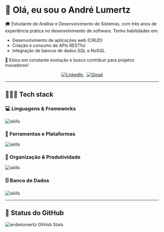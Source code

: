 


# 👋 Olá, eu sou o André Lumertz

🎓 Estudante de Análise e Desenvolvimento de Sistemas, com três anos de experiência prática no desenvolvimento de software. Tenho habilidades em:

- Desenvolvimento de aplicações web (CRUD)
- Criação e consumo de APIs RESTful
- Integração de bancos de dados SQL e NoSQL

🚀 Estou em constante evolução e busco contribuir para projetos inovadores!

<p align="center">
  <a href="https://www.linkedin.com/in/andr%C3%A9-martins-34b347134/" target="_blank">
    <img src="https://img.shields.io/badge/LinkedIn-0077B5?style=for-the-badge&logo=linkedin&logoColor=white" alt="LinkedIn" />
  </a>
  &nbsp;
  <a href="mailto:andrelumertzmartins@gmail.com" target="_blank">
    <img src="https://img.shields.io/badge/Gmail-D14836?style=for-the-badge&logo=gmail&logoColor=white" alt="Gmail" />
  </a>
</p>


---

## 🧑🏻‍💻 Tech stack

### 💻 Linguagens & Frameworks
![skills](https://skillicons.dev/icons?i=py,html,css,js,ts,react,nextjs,nodejs,tailwind,bootstrap,jquery&theme=dark)

### 🧰 Ferramentas e Plataformas
![skills](https://skillicons.dev/icons?i=vscode,figma,github,git,npm,postman,vite,babel,md&theme=dark)

### 🧠 Organização & Produtividade
![skills](https://skillicons.dev/icons?i=notion,obsidian,discord,codepen&theme=dark)

### 🗄️ Banco de Dados
![skills](https://skillicons.dev/icons?i=mysql,mongodb,postgres&theme=dark)


---

## 🚀 Status do GitHub

![andrelumertz GitHub Stats](https://github-readme-stats.vercel.app/api?username=andrelumertz&show_icons=true&theme=dracula)

